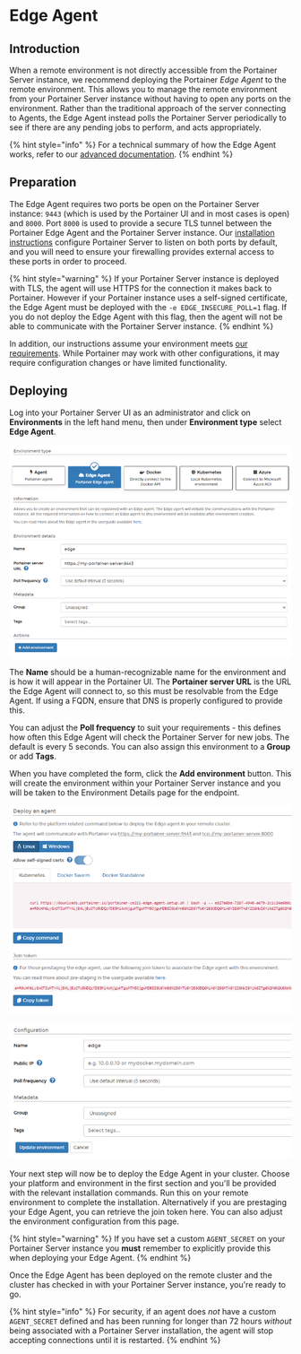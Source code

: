 # Edge Agent

## Introduction

When a remote environment is not directly accessible from the Portainer Server instance, we recommend deploying the Portainer _Edge Agent_ to the remote environment. This allows you to manage the remote environment from your Portainer Server instance without having to open any ports on the environment. Rather than the traditional approach of the server connecting to Agents, the Edge Agent instead polls the Portainer Server periodically to see if there are any pending jobs to perform, and acts appropriately.

{% hint style="info" %}
For a technical summary of how the Edge Agent works, refer to our [advanced documentation](../../../advanced/edge-agent.md).
{% endhint %}

## Preparation

The Edge Agent requires two ports be open on the Portainer Server instance: `9443` (which is used by the Portainer UI and in most cases is open) and `8000`. Port `8000` is used to provide a secure TLS tunnel between the Portainer Edge Agent and the Portainer Server instance. Our [installation instructions](../server/) configure Portainer Server to listen on both ports by default, and you will need to ensure your firewalling provides external access to these ports in order to proceed.

{% hint style="warning" %}
If your Portainer Server instance is deployed with TLS, the agent will use HTTPS for the connection it makes back to Portainer. However if your Portainer instance uses a self-signed certificate, the Edge Agent must be deployed with the `-e EDGE_INSECURE_POLL=1` flag. If you do not deploy the Edge Agent with this flag, then the agent will not be able to communicate with the Portainer Server instance.
{% endhint %}

In addition, our instructions assume your environment meets [our requirements](../../requirements-and-prerequisites.md). While Portainer may work with other configurations, it may require configuration changes or have limited functionality.

## Deploying

Log into your Portainer Server UI as an administrator and click on **Environments** in the left hand menu, then under **Environment type** select **Edge Agent**.

![](../../../.gitbook/assets/2.11-edge-agent-add-1.png)

The **Name** should be a human-recognizable name for the environment and is how it will appear in the Portainer UI. The **Portainer server URL** is the URL the Edge Agent will connect to, so this must be resolvable from the Edge Agent. If using a FQDN, ensure that DNS is properly configured to provide this.

You can adjust the **Poll frequency** to suit your requirements - this defines how often this Edge Agent will check the Portainer Server for new jobs. The default is every 5 seconds. You can also assign this environment to a **Group** or add **Tags**.

When you have completed the form, click the **Add environment** button. This will create the environment within your Portainer Server instance and you will be taken to the Environment Details page for the endpoint.

![](../../../.gitbook/assets/2.11-edge-agent-deploy-1.png)

![](../../../.gitbook/assets/2.11-edge-agent-deploy-2.png)

Your next step will now be to deploy the Edge Agent in your cluster. Choose your platform and environment in the first section and you'll be provided with the relevant installation commands. Run this on your remote environment to complete the installation. Alternatively if you are prestaging your Edge Agent, you can retrieve the join token here. You can also adjust the environment configuration from this page.&#x20;

{% hint style="warning" %}
If you have set a custom `AGENT_SECRET` on your Portainer Server instance you **must** remember to explicitly provide this when deploying your Edge Agent.
{% endhint %}

Once the Edge Agent has been deployed on the remote cluster and the cluster has checked in with your Portainer Server instance, you're ready to go.

{% hint style="info" %}
For security, if an agent does _not_ have a custom `AGENT_SECRET` defined and has been running for longer than 72 hours _without_ being associated with a Portainer Server installation, the agent will stop accepting connections until it is restarted.
{% endhint %}
